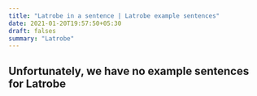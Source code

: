 ```yaml
---
title: "Latrobe in a sentence | Latrobe example sentences"
date: 2021-01-20T19:57:50+05:30
draft: falses
summary: "Latrobe"
---
```

## Unfortunately, we have no example sentences for Latrobe                 
